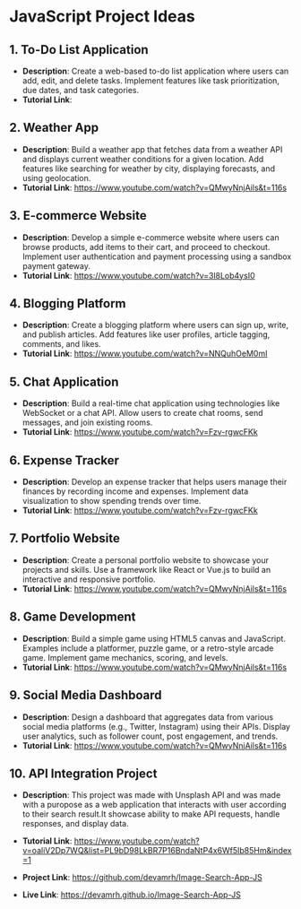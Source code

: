 
# JavaScript Project Ideas



## 1. To-Do List Application

- **Description**: Create a web-based to-do list application where users can add, edit, and delete tasks. Implement features like task prioritization, due dates, and task categories.
- **Tutorial Link**: 

## 2. Weather App

- **Description**: Build a weather app that fetches data from a weather API and displays current weather conditions for a given location. Add features like searching for weather by city, displaying forecasts, and using geolocation.
- **Tutorial Link**: https://www.youtube.com/watch?v=QMwyNnjAils&t=116s

## 3. E-commerce Website

- **Description**: Develop a simple e-commerce website where users can browse products, add items to their cart, and proceed to checkout. Implement user authentication and payment processing using a sandbox payment gateway.
- **Tutorial Link**: https://www.youtube.com/watch?v=3l8Lob4ysI0

## 4. Blogging Platform

- **Description**: Create a blogging platform where users can sign up, write, and publish articles. Add features like user profiles, article tagging, comments, and likes.
- **Tutorial Link**: https://www.youtube.com/watch?v=NNQuhOeM0mI

## 5. Chat Application

- **Description**: Build a real-time chat application using technologies like WebSocket or a chat API. Allow users to create chat rooms, send messages, and join existing rooms.
- **Tutorial Link**: https://www.youtube.com/watch?v=Fzv-rgwcFKk

## 6. Expense Tracker

- **Description**: Develop an expense tracker that helps users manage their finances by recording income and expenses. Implement data visualization to show spending trends over time.
- **Tutorial Link**: https://www.youtube.com/watch?v=Fzv-rgwcFKk
## 7. Portfolio Website

- **Description**: Create a personal portfolio website to showcase your projects and skills. Use a framework like React or Vue.js to build an interactive and responsive portfolio.
- **Tutorial Link**: https://www.youtube.com/watch?v=QMwyNnjAils&t=116s
## 8. Game Development

- **Description**: Build a simple game using HTML5 canvas and JavaScript. Examples include a platformer, puzzle game, or a retro-style arcade game. Implement game mechanics, scoring, and levels.
- **Tutorial Link**: https://www.youtube.com/watch?v=QMwyNnjAils&t=116s

## 9. Social Media Dashboard

- **Description**: Design a dashboard that aggregates data from various social media platforms (e.g., Twitter, Instagram) using their APIs. Display user analytics, such as follower count, post engagement, and trends.
- **Tutorial Link**: https://www.youtube.com/watch?v=QMwyNnjAils&t=116s
## 10. API Integration Project

- **Description**: This project was made with Unsplash API and was made with a puropose as a web application that interacts with user according to their search result.It showcase ability to make API requests, handle responses, and display data.

- **Tutorial Link**: https://www.youtube.com/watch?v=oaliV2Dp7WQ&list=PL9bD98LkBR7P16BndaNtP4x6Wf5Ib85Hm&index=1

- **Project Link**: https://github.com/devamrh/Image-Search-App-JS

- **Live Link**: https://devamrh.github.io/Image-Search-App-JS


